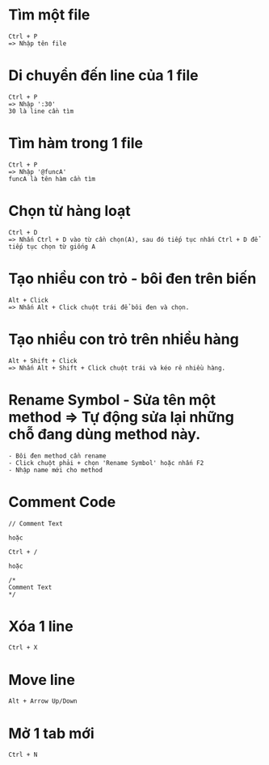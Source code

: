 
# Tìm một file

```
Ctrl + P
=> Nhập tên file
```

# Di chuyển đến line của 1 file

```
Ctrl + P
=> Nhập ':30'
30 là line cần tìm
```

# Tìm hàm trong 1 file

```
Ctrl + P
=> Nhập '@funcA'
funcA là tên hàm cần tìm
```


# Chọn từ hàng loạt

```
Ctrl + D
=> Nhấn Ctrl + D vào từ cần chọn(A), sau đó tiếp tục nhấn Ctrl + D để tiếp tục chọn từ giống A
```


# Tạo nhiều con trỏ - bôi đen trên biến

```
Alt + Click
=> Nhấn Alt + Click chuột trái để bôi đen và chọn.
```


# Tạo nhiều con trỏ trên nhiều hàng

```
Alt + Shift + Click
=> Nhấn Alt + Shift + Click chuột trái và kéo rê nhiều hàng.
```


# Rename Symbol - Sửa tên một method => Tự động sửa lại những chỗ đang dùng method này.


```
- Bôi đen method cần rename
- Click chuột phải + chọn 'Rename Symbol' hoặc nhấn F2
- Nhập name mới cho method
```


# Comment Code
```
// Comment Text

hoặc

Ctrl + /

hoặc

/*
Comment Text
*/
```

# Xóa 1 line
`Ctrl + X`

# Move line
`Alt + Arrow Up/Down`

# Mở 1 tab mới
`Ctrl + N`

